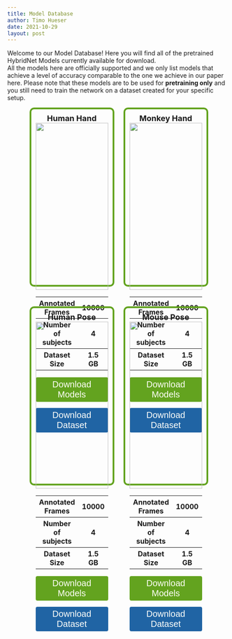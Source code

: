 ```yaml
---
title: Model Database
author: Timo Hueser
date: 2021-10-29
layout: post
---
```


<style>
.frame {
  border: 4px solid #63a31f;
  padding: 10px 10px;
  border-radius: 10px;
  width = 40%;
  margin-right: 2.5%;
  margin-left: 2.5%;

}

.horizontal-center {
  margin: 0;
  position: absolute;
  left: 50%;
  -ms-transform: translateX(-50%);
  transform: translateX(-50%);
}

.button {
  border: none;
  color: #fffffa;
  padding: 5px 10px 5px 10px;
  text-align: center;
  text-decoration: none;
  display: inline-block;
  font-size: 20px;
  cursor: pointer;
  border-radius: 4px;
  display: inline-block;
  width: auto;
  float: center;
  width:100%;
  background-color: #63a31f;
  align: center;
}

.button_green {
  background-color: #63a31f;
}

.button_blue {
  background-color: #2064a4ff;
}

</style>

Welcome to our Model Database! Here you will find all of the pretrained HybridNet Models currently available for download.\
All the models here are officially supported and we only list models that achieve a level of accuracy comparable to the one we achieve in our paper here.
Please note that these models are to be used for **pretraining only** and you still need to train the network on a dataset created for your specific setup.

<figure class="half" style="display:flex">
    <div class="frame" align="center">
    <span style="font-size:18px"><b>Human Hand</b></span><br>
    <img width="100%" src="docs/assets/monkey_hand.gif">
    <table>
      <tr>
        <th>Annotated Frames</th>
        <th>10000</th>
      </tr>
      <tr>
        <th>Number of subjects</th>
        <th>4</th>
      </tr>
      <tr>
        <th>Dataset Size</th>
        <th>1.5 GB</th>
      </tr>
    </table>
    <form method="get" action="docs/assets/Vortex-d_5.pth">
    <button class="button button_green">Download Models</button>
    </form>
    <form method="get" action="docs/assets/Vortex-d_5.pth">
    <button class="button button_blue">Download Dataset</button>
    </form>
    </div>
    <div class="frame" align="center">
    <span style="font-size:18px"><b>Monkey Hand</b></span><br>
    <img width="100%" src="docs/assets/monkey_hand.gif">
    <table>
      <tr>
        <th>Annotated Frames</th>
        <th>10000</th>
      </tr>
      <tr>
        <th>Number of subjects</th>
        <th>4</th>
      </tr>
      <tr>
        <th>Dataset Size</th>
        <th>1.5 GB</th>
      </tr>
    </table>
    <form method="get" action="docs/assets/Vortex-d_5.pth">
    <button class="button button_green">Download Models</button>
    </form>
    <form method="get" action="docs/assets/Vortex-d_5.pth">
    <button class="button button_blue">Download Dataset</button>
    </form>
    </div>
</figure>

<br>

<figure class="half" style="display:flex">
    <div class="frame" align="center">
    <span style="font-size:18px"><b>Human Pose</b></span><br>
    <img width="100%" src="docs/assets/monkey_hand.gif">
    <table>
      <tr>
        <th>Annotated Frames</th>
        <th>10000</th>
      </tr>
      <tr>
        <th>Number of subjects</th>
        <th>4</th>
      </tr>
      <tr>
        <th>Dataset Size</th>
        <th>1.5 GB</th>
      </tr>
    </table>
    <form method="get" action="docs/assets/Vortex-d_5.pth">
    <button class="button">Download Models</button>
    </form>
    <form method="get" action="docs/assets/Vortex-d_5.pth">
    <button class="button button_blue">Download Dataset</button>
    </form>
    </div>
    <div class="frame" align="center">
    <span style="font-size:18px"><b>Mouse Pose</b></span><br>
    <img width="100%" src="docs/assets/monkey_hand.gif">
    <table>
      <tr>
        <th>Annotated Frames</th>
        <th>10000</th>
      </tr>
      <tr>
        <th>Number of subjects</th>
        <th>4</th>
      </tr>
      <tr>
        <th>Dataset Size</th>
        <th>1.5 GB</th>
      </tr>
    </table>
    <form method="get" action="docs/assets/Vortex-d_5.pth">
    <button class="button">Download Models</button>
    </form>
    <form method="get" action="docs/assets/Vortex-d_5.pth">
    <button class="button button_blue">Download Dataset</button>
    </form>
    </div>
</figure>
